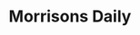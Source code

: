 ---
title: "Morrisons Daily"
url: /exeter/morrisons-daily-whipton-barton-road/
shop: Lebensmittel
---